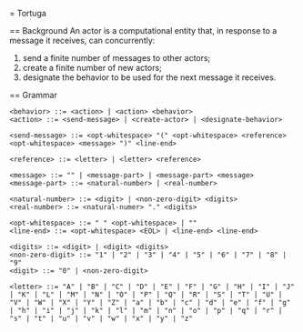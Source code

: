 = Tortuga

== Background
An actor is a computational entity that, in response to a message it receives, can concurrently:

1. send a finite number of messages to other actors;
1. create a finite number of new actors;
1. designate the behavior to be used for the next message it receives.

== Grammar
```bnf
<behavior> ::= <action> | <action> <behavior>
<action> ::= <send-message> | <create-actor> | <designate-behavior>

<send-message> ::= <opt-whitespace> "(" <opt-whitespace> <reference> <opt-whitespace> <message> ")" <line-end>

<reference> ::= <letter> | <letter> <reference>

<message> ::= "" | <message-part> | <message-part> <message>
<message-part> ::= <natural-number> | <real-number>

<natural-number> ::= <digit> | <non-zero-digit> <digits>
<real-number> ::= <natural-numer> "." <digits>

<opt-whitespace> ::= " " <opt-whitespace> | ""
<line-end> ::= <opt-whitespace> <EOL> | <line-end> <line-end>

<digits> ::= <digit> | <digit> <digits>
<non-zero-digit> ::= "1" | "2" | "3" | "4" | "5" | "6" | "7" | "8" | "9"
<digit> ::= "0" | <non-zero-digit>

<letter> ::= "A" | "B" | "C" | "D" | "E" | "F" | "G" | "H" | "I" | "J" | "K" | "L" | "M" | "N" | "O" | "P" | "Q" | "R" | "S" | "T" | "U" | "V" | "W" | "X" | "Y" | "Z" | "a" | "b" | "c" | "d" | "e" | "f" | "g" | "h" | "i" | "j" | "k" | "l" | "m" | "n" | "o" | "p" | "q" | "r" | "s" | "t" | "u" | "v" | "w" | "x" | "y" | "z"
```